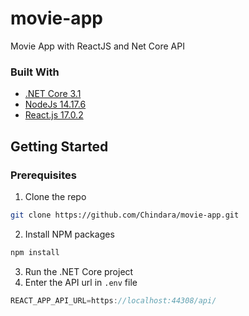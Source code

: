 # movie-app
Movie App with ReactJS and Net Core API

### Built With
* [.NET Core 3.1](https://dotnet.microsoft.com/en-us/download/dotnet/3.1)
* [NodeJs 14.17.6](https://nodejs.org/en/)
* [React.js 17.0.2](https://reactjs.org/)

## Getting Started

### Prerequisites

1. Clone the repo
```sh
git clone https://github.com/Chindara/movie-app.git
```
2. Install NPM packages
```sh
npm install
```
3. Run the .NET Core project
4. Enter the API url in `.env` file
```js
REACT_APP_API_URL=https://localhost:44308/api/
```
